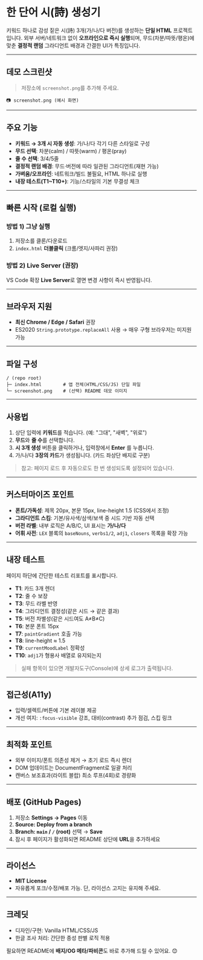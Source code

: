 # 한 단어 시(詩) 생성기

키워드 하나로 감성 짙은 시(詩) 3개(가/나/다 버전)를 생성하는 **단일 HTML** 프로젝트입니다. 외부 서버/네트워크 없이 **오프라인으로 즉시 실행**되며, 무드(차분/따뜻/평온)에 맞춘 **결정적 랜덤** 그라디언트 배경과 간결한 UI가 특징입니다.

---

## 데모 스크린샷
> 저장소에 `screenshot.png`를 추가해 주세요.

```
📷 screenshot.png (예시 화면)
```

---

## 주요 기능
- **키워드 → 3개 시 자동 생성**: 가/나/다 각기 다른 스타일로 구성
- **무드 선택**: 차분(calm) / 따뜻(warm) / 평온(pray)
- **줄 수 선택**: 3/4/5줄
- **결정적 랜덤 배경**: 무드·버전에 따라 일관된 그라디언트(재현 가능)
- **가벼움/오프라인**: 네트워크/빌드 불필요, HTML 하나로 실행
- **내장 테스트(T1~T10+)**: 기능/스타일의 기본 무결성 체크

---

## 빠른 시작 (로컬 실행)
### 방법 1) 그냥 실행
1. 저장소를 클론/다운로드
2. `index.html` **더블클릭** (크롬/엣지/사파리 권장)

### 방법 2) Live Server (권장)
VS Code 확장 **Live Server**로 열면 변경 사항이 즉시 반영됩니다.

---

## 브라우저 지원
- **최신 Chrome / Edge / Safari** 권장
- ES2020 `String.prototype.replaceAll` 사용 → 매우 구형 브라우저는 미지원 가능

---

## 파일 구성
```
/ (repo root)
├─ index.html        # 앱 전체(HTML/CSS/JS) 단일 파일
└─ screenshot.png    # (선택) README 데모 이미지
```

---

## 사용법
1. 상단 입력에 **키워드**를 적습니다. (예: "그대", "새벽", "위로")
2. **무드**와 **줄 수**를 선택합니다.
3. **시 3개 생성** 버튼을 클릭하거나, 입력창에서 **Enter** 를 누릅니다.
4. 가/나/다 **3장의 카드**가 생성됩니다. (카드 좌상단 배지로 구분)

> 참고: 페이지 로드 후 자동으로도 한 번 생성되도록 설정되어 있습니다.

---

## 커스터마이즈 포인트
- **폰트/가독성**: 제목 20px, 본문 15px, line-height 1.5 (CSS에서 조정)
- **그라디언트 스킴**: 기본/유사색/삼색/보색 중 시드 기반 자동 선택
- **버전 라벨**: 내부 로직은 A/B/C, UI 표시는 **가/나/다**
- **어휘 사전**: `LEX` 블록의 `baseNouns`, `verbs1/2`, `adj1`, `closers` 목록을 확장 가능

---

## 내장 테스트
페이지 하단에 간단한 테스트 리포트를 표시합니다.
- **T1**: 카드 3개 렌더
- **T2**: 줄 수 보장
- **T3**: 무드 라벨 반영
- **T4**: 그라디언트 결정성(같은 시드 → 같은 결과)
- **T5**: 버전 차별성(같은 시드여도 A≠B≠C)
- **T6**: 본문 폰트 15px
- **T7**: `paintGradient` 호출 가능
- **T8**: line-height ≈ 1.5
- **T9**: `currentMoodLabel` 정확성
- **T10**: `adj1`가 형용사 배열로 유지되는지

> 실패 항목이 있으면 개발자도구(Console)에 상세 로그가 출력됩니다.

---

## 접근성(A11y)
- 입력/셀렉트/버튼에 기본 레이블 제공
- 개선 여지: `:focus-visible` 강조, 대비(contrast) 추가 점검, 스킵 링크

---

## 최적화 포인트
- 외부 이미지/폰트 의존성 제거 → 초기 로드 즉시 렌더
- DOM 업데이트는 DocumentFragment로 일괄 처리
- 캔버스 보조효과(라이트 블랍) 최소 루프(4회)로 경량화

---

## 배포 (GitHub Pages)
1. 저장소 **Settings → Pages** 이동
2. **Source: Deploy from a branch**
3. **Branch: `main` / `/` (root)** 선택 → **Save**
4. 잠시 후 페이지가 활성화되면 README 상단에 **URL**을 추가하세요

---

## 라이선스
- **MIT License**
- 자유롭게 포크/수정/배포 가능. 단, 라이선스 고지는 유지해 주세요.

---

## 크레딧
- 디자인/구현: Vanilla HTML/CSS/JS
- 한글 조사 처리: 간단한 종성 판별 로직 적용

필요하면 README에 **배지/OG 메타/파비콘**도 바로 추가해 드릴 수 있어요. 😊

